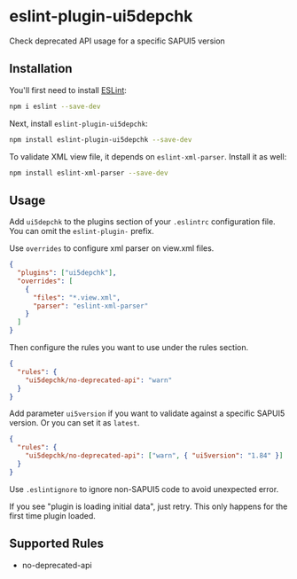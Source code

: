 # eslint-plugin-ui5depchk

Check deprecated API usage for a specific SAPUI5 version

## Installation

You'll first need to install [ESLint](https://eslint.org/):

```sh
npm i eslint --save-dev
```

Next, install `eslint-plugin-ui5depchk`:

```sh
npm install eslint-plugin-ui5depchk --save-dev
```

To validate XML view file, it depends on `eslint-xml-parser`. Install it as well:

```sh
npm install eslint-xml-parser --save-dev
```

## Usage

Add `ui5depchk` to the plugins section of your `.eslintrc` configuration file. You can omit the `eslint-plugin-` prefix.

Use `overrides` to configure xml parser on view.xml files.

```json
{
  "plugins": ["ui5depchk"],
  "overrides": [
    {
      "files": "*.view.xml",
      "parser": "eslint-xml-parser"
    }
  ]
}
```

Then configure the rules you want to use under the rules section.

```json
{
  "rules": {
    "ui5depchk/no-deprecated-api": "warn"
  }
}
```

Add parameter `ui5version` if you want to validate against a specific SAPUI5 version. Or you can set it as `latest`.

```json
{
  "rules": {
    "ui5depchk/no-deprecated-api": ["warn", { "ui5version": "1.84" }]
  }
}
```

Use `.eslintignore` to ignore non-SAPUI5 code to avoid unexpected error.

If you see "plugin is loading initial data", just retry. This only happens for the first time plugin loaded.

## Supported Rules

- no-deprecated-api
